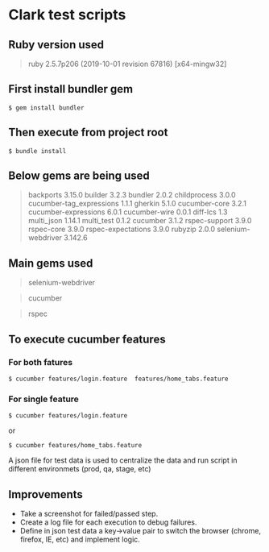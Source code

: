 # Clark test scripts

## Ruby version used

> ruby 2.5.7p206 (2019-10-01 revision 67816) [x64-mingw32]

## First install bundler gem

`$ gem install bundler`

## Then execute from project root

`$ bundle install`

## Below gems are being used

> backports 3.15.0
> builder 3.2.3
> bundler 2.0.2
> childprocess 3.0.0
> cucumber-tag_expressions 1.1.1
> gherkin 5.1.0
> cucumber-core 3.2.1
> cucumber-expressions 6.0.1
> cucumber-wire 0.0.1
> diff-lcs 1.3
> multi_json 1.14.1
> multi_test 0.1.2
> cucumber 3.1.2
> rspec-support 3.9.0
> rspec-core 3.9.0
> rspec-expectations 3.9.0
> rubyzip 2.0.0
> selenium-webdriver 3.142.6

## Main gems used

> selenium-webdriver

> cucumber

> rspec

## To execute cucumber features

### For both fatures

`$ cucumber features/login.feature  features/home_tabs.feature`

### For single feature

`$ cucumber features/login.feature`

or 

`$ cucumber features/home_tabs.feature`

A json file for test data is used to centralize the data and run script in different environmets (prod, qa, stage, etc)

## Improvements

* Take a screenshot for failed/passed step.
* Create a log file for each execution to debug failures.
* Define in json test data a key->value pair to switch the browser (chrome, firefox, IE, etc) and implement logic.

